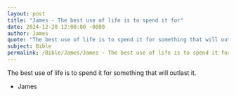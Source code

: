 ```yaml
---
layout: post
title: "James - The best use of life is to spend it for"
date: 2024-12-28 12:00:00 -0000
author: James
quote: "The best use of life is to spend it for something that will outlast it."
subject: Bible
permalink: /Bible/James/James - The best use of life is to spend it for
---
```


The best use of life is to spend it for something that will outlast it.

- James

